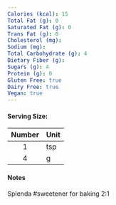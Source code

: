 ```yaml
---
Calories (kcal): 15
Total Fat (g): 0
Saturated Fat (g): 0
Trans Fat (g): 0
Cholesterol (mg): 
Sodium (mg): 
Total Carbohydrate (g): 4
Dietary Fiber (g): 
Sugars (g): 4
Protein (g): 0
Gluten Free: true
Dairy Free: true
Vegan: true
---
```

#### Serving Size:

| Number | Unit |
| :----: | :--- |
|   1    | tsp  |
|   4    | g    |
#### Notes

Splenda #sweetener for baking 2:1